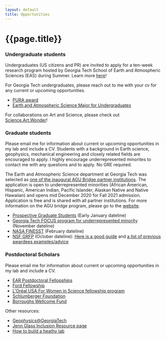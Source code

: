```yaml
---
layout: default
title: Opportunities
---
```

# {{page.title}}

### Undergraduate students
Undergraduates (US citizens and PR) are invited to apply for a ten-week research program hosted by Georgia Tech School of Earth and Atmospheric Sciences (EAS) during Summer. Learn more [here](https://easreu.eas.gatech.edu/)! 

For Georgia Tech undergraduates, please reach out to me with your cv for any current or upcoming opportunities.
* [PURA award](https://urop.gatech.edu/content/presidents-undergraduate-research-awards)
* [Earth and Atmospheric Science Major for Undergraduates](https://eas.gatech.edu/undergrad/prospective-undergraduate-students)

For collaborations on Art and Science, please check out [Science.Art.Wonder](https://sciartwonderatl.wixsite.com/sawatl)!

### Graduate students
Please email me for information about current or upcoming opportunities in my lab and include a CV. Students with a background in Earth science, geophysics, mechanical engineering and closely related fields are encouraged to apply. I highly encourage underrepresented minorites to contact me with any questions and to apply. No GRE required.

The Earth and Atmospheric Science department at Georgia Tech was selected as [one of the inaugural AGU Bridge partner institutions](https://fromtheprow.agu.org/agu-announces-2020-bridge-program-partners/). The application is open to underrepresented minorities (African American, Hispanic, American Indian, Pacific Islander, Alaskan Native and Native Hawaiian) and opens mid December 2020 for Fall 2021 admission. Application is free and is shared with all partner institutions. For more information on the AGU bridge program, please go to the [website](https://www.agu.org/bridge-program#3).

* [Prospective Graduate Students](https://eas.gatech.edu/graduate/prospective-graduate-students) (Early January dateline)
* [Georgia Tech FOCUS program for underrepresented minority](https://focus.gatech.edu/) (November dateline)
* [NASA FINESST](https://nspires.nasaprs.com/external/solicitations/summary!init.do?solId=%7b87947100-56AE-C4DC-C511-0349862D658A%7d&path=open) (February dateline)
* [NSF GRFP](https://www.nsfgrfp.org/) (October dateline): [Here is a good guide](https://www.alexhunterlang.com/nsf-fellowship) and [a list of previous awardees examples/advice](https://docs.google.com/spreadsheets/d/1xoezGhbtcpg3BvNdag2F5dTQM-Xl2EELUgAfG1eUg0s/edit#gid=0)

### Postdoctoral Scholars
Please email me for information about current or upcoming opportunities in my lab and include a CV. 
* [EAR Postdoctoral Fellopships](https://beta.nsf.gov/funding/opportunities/ear-postdoctoral-fellowships-ear-pf)
* [Ford Fellowship](https://sites.nationalacademies.org/PGA/FordFellowships/PGA_171940)
* [L'Oréal USA For Women in Science fellowship program](https://www.loreal.com/en/usa/pages/group/fwis/)
* [Schlumberger Foundation](https://www.fftf.slb.com/)
* [Borroughs Wellcome Fund](https://www.bwfund.org/funding-opportunities/postdoctoral-fellows/)

Other resources:
* [Geophysics@GeorgiaTech](http://geophysics.eas.gatech.edu/) 
* [Jenn Glass Inclusion Resource page](http://www.jenniferglass.com/deia/)
* [How to build a heathy lab](https://www.nature.com/collections/pmlcrkkyyq)
